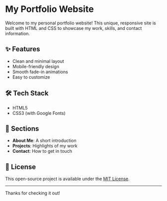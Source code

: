 # My Portfolio Website

Welcome to my personal portfolio website! This unique, responsive site is built with HTML and CSS to showcase my work, skills, and contact information.

## ✨ Features
- Clean and minimal layout
- Mobile-friendly design
- Smooth fade-in animations
- Easy to customize

## 🛠 Tech Stack
- HTML5
- CSS3 (with Google Fonts)

## 📂 Sections
- **About Me**: A short introduction
- **Projects**: Highlights of my work
- **Contact**: How to get in touch

## 📄 License
This open-source project is available under the [MIT License](LICENSE).

---

Thanks for checking it out!

